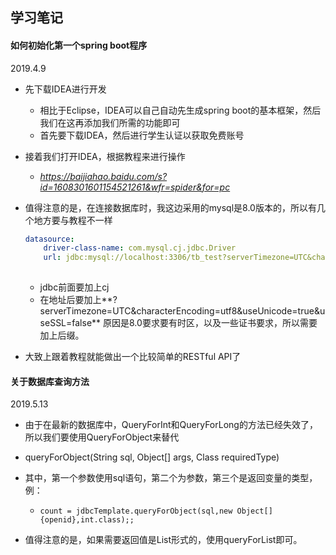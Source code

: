 ## 学习笔记



#### 如何初始化第一个spring boot程序

2019.4.9

- 先下载IDEA进行开发

  - 相比于Eclipse，IDEA可以自己自动先生成spring boot的基本框架，然后我们在这再添加我们所需的功能即可
  - 首先要下载IDEA，然后进行学生认证以获取免费账号

- 接着我们打开IDEA，根据教程来进行操作

  - *https://baijiahao.baidu.com/s?id=1608301601154521261&wfr=spider&for=pc*

- 值得注意的是，在连接数据库时，我这边采用的mysql是8.0版本的，所以有几个地方要与教程不一样

  ```yaml
  datasource:
      driver-class-name: com.mysql.cj.jdbc.Driver
      url: jdbc:mysql://localhost:3306/tb_test?serverTimezone=UTC&characterEncoding=utf8&useUnicode=true&useSSL=false
      
  ```

  - jdbc前面要加上cj
  - 在地址后要加上**?serverTimezone=UTC&characterEncoding=utf8&useUnicode=true&useSSL=false** 原因是8.0要求要有时区，以及一些证书要求，所以需要加上后缀。

- 大致上跟着教程就能做出一个比较简单的RESTful API了



#### 关于数据库查询方法

2019.5.13

- 由于在最新的数据库中，QueryForInt和QueryForLong的方法已经失效了，所以我们要使用QueryForObject来替代

- queryForObject(String sql, Object[] args, Class<T> requiredType)

- 其中，第一个参数使用sql语句，第二个为参数，第三个是返回变量的类型，例：

  - ```
    count = jdbcTemplate.queryForObject(sql,new Object[] {openid},int.class);; 
    
    ```

- 值得注意的是，如果需要返回值是List形式的，使用queryForList即可。



